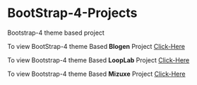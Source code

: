 # BootStrap-4-Projects
Bootstrap-4 theme based project
<p>To view BootStrap-4 theme Based<b> Blogen</b> Project <a href="https://hkchebrolu52.github.io/BootStrap-4-Projects/Blogen/src/index.html">Click-Here</a></p>
<p>To view Bootstrap-4 theme Based <b>LoopLab</b> Project <a href="https://hkchebrolu52.github.io/BootStrap-4-Projects/LoopLab/src/index.html">Click-Here</a></p>
<p>To view Bootstrap-4 theme Based <b>Mizuxe</b> Project <a href="https://hkchebrolu52.github.io/BootStrap-4-Projects/Mizuxe/src/index.html">Click-Here</a></p>

